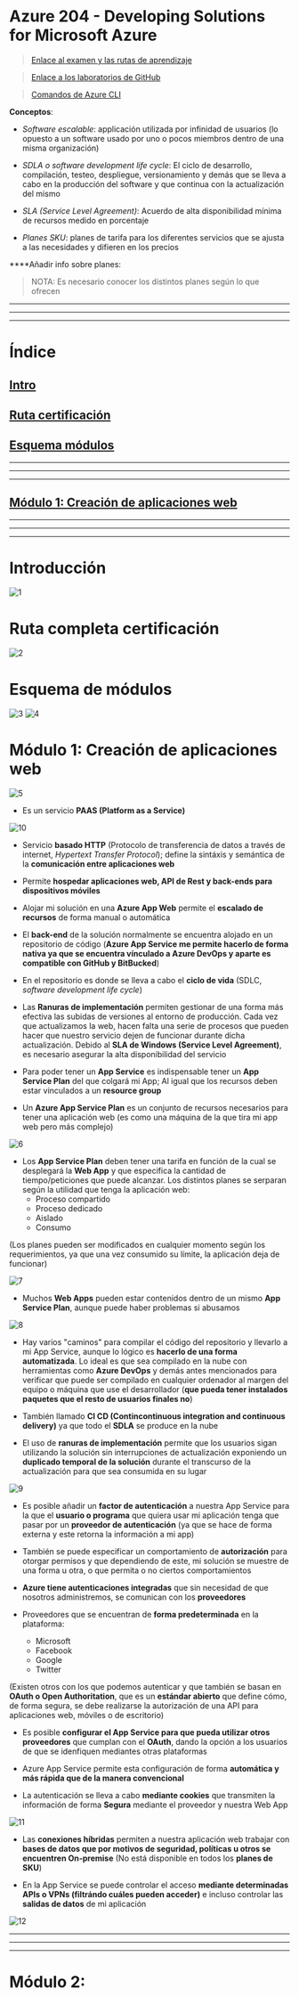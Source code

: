 # Azure 204 - Developing Solutions for Microsoft Azure

>[Enlace al examen y las rutas de aprendizaje](https://docs.microsoft.com/en-us/learn/certifications/exams/az-204)

>[Enlace a los laboratorios de GitHub](https://github.com/MicrosoftLearning/AZ-204-DevelopingSolutionsforMicrosoftAzure)

>[Comandos de Azure CLI](https://github.com/CristinaSilvan/Microsoft-Azure/blob/main/AZ-204%20(Asscciate)/Comandos%20CLI.md)

**Conceptos**:
- *Software escalable*: applicación utilizada por infinidad de usuarios (lo opuesto a un software usado por uno o pocos miembros dentro de una misma organización)

- *SDLA o software development life cycle*: El ciclo de desarrollo, compilación, testeo, despliegue, versionamiento y demás que se lleva a cabo en la producción del software y que continua con la actualización del mismo

- *SLA (Service Level Agreement)*: Acuerdo de alta disponibilidad mínima de recursos medido en porcentaje

- *Planes SKU*: planes de tarifa para los diferentes servicios que se ajusta a las necesidades y difieren en los precios

****Añadir info sobre planes:
> NOTA: Es necesario conocer los distintos planes según lo que ofrecen

---
---
---

# Índice

## [Intro](#introducción)
## [Ruta certificación](#ruta-completa-certificación)
## [Esquema módulos](#esquema-de-módulos)

---
---
---

## [Módulo 1: Creación de aplicaciones web](#módulo-1-creación-de-aplicaciones-web)

---
---
---

# Introducción

![1](img/1.png)

# Ruta completa certificación

![2](img/2.png)

# Esquema de módulos

![3](img/3.png)
![4](img/4.png)

# Módulo 1: Creación de aplicaciones web

![5](img/5.png)

- Es un servicio **PAAS (Platform as a Service)**

![10](img/10.png)

- Servicio **basado HTTP** (Protocolo de transferencia de datos a través de internet, *Hypertext Transfer Protocol*); define la sintáxis y semántica de la **comunicación entre aplicaciones web**

- Permite **hospedar aplicaciones web, API de Rest y back-ends para dispositivos móviles**

- Alojar mi solución en una **Azure App Web** permite el **escalado de recursos** de forma manual o automática

- El **back-end** de la solución normalmente se encuentra alojado en un repositorio de código (**Azure App Service me permite hacerlo de forma nativa ya que se encuentra vínculado a Azure DevOps y aparte es compatible con GitHub y BitBucked**)

- En el repositorio es donde se lleva a cabo el **ciclo de vida** (SDLC, *software development life cycle*)

- Las **Ranuras de implementación** permiten gestionar de una forma más efectiva las subidas de versiones al entorno de producción. Cada vez que actualizamos la web, hacen falta una serie de procesos que pueden hacer que nuestro servicio dejen de funcionar durante dicha actualización. Debido al **SLA de Windows (Service Level Agreement)**, es necesario asegurar la alta disponibilidad del servicio

- Para poder tener un **App Service** es indispensable tener un **App Service Plan** del que colgará mi App; Al igual que los recursos deben estar vinculados a un **resource group**

- Un **Azure App Service Plan** es un conjunto de recursos necesarios para tener una aplicación web (es como una máquina de la que tira mi app web pero más complejo)

![6](img/6.png)

- Los **App Service Plan** deben tener una tarifa en función de la cual se desplegará la **Web App** y que especifica la cantidad de tiempo/peticiones que puede alcanzar. Los distintos planes se serparan según la utilidad que tenga la aplicación web:
    - Proceso compartido
    - Proceso dedicado
    - Aislado
    - Consumo

(Los planes pueden ser modificados en cualquier momento según los requerimientos, ya que una vez consumido su límite, la aplicación deja de funcionar)

![7](img/7.png)

- Muchos **Web Apps** pueden estar contenidos dentro de un mismo **App Service Plan**, aunque puede haber problemas si abusamos

![8](img/8.png)

- Hay varios "caminos" para compilar el código del repositorio y llevarlo a mi App Service, aunque lo lógico es **hacerlo de una forma automatizada**. Lo ideal es que sea compilado en la nube con herramientas como **Azure DevOps** y demás antes mencionados para verificar que puede ser compilado en cualquier ordenador al margen del equipo o máquina que use el desarrollador (**que pueda tener instalados paquetes que el resto de usuarios finales no**)

- También llamado **CI CD (Contincontinuous integration and continuous delivery)** ya que todo el **SDLA** se produce en la nube

- El uso de **ranuras de implementación** permite que los usuarios sigan utilizando la solución sin interrupciones de actualización exponiendo un **duplicado temporal de la solución** durante el transcurso de la actualización para que sea consumida en su lugar

![9](img/9.png)

- Es posible añadir un **factor de autenticación** a nuestra App Service para la que el **usuario o programa** que quiera usar mi aplicación tenga que pasar por un **proveedor de autenticación** (ya que se hace de forma externa y este retorna la información a mi app)

- También se puede especificar un comportamiento de **autorización** para otorgar permisos y que dependiendo de este, mi solución se muestre de una forma u otra, o que permita o no ciertos comportamientos

- **Azure tiene autenticaciones integradas** que sin necesidad de que nosotros administremos, se comunican con los **proveedores**

- Proveedores que se encuentran de **forma predeterminada** en la plataforma:
    - Microsoft
    - Facebook
    - Google
    - Twitter

(Existen otros con los que podemos autenticar y que también se basan en **OAuth o Open Authoritation**, que es un **estándar abierto** que define cómo, de forma segura, se debe realizarse la autorización de una API para aplicaciones web, móviles o de escritorio)

- Es posible **configurar el App Service para que pueda utilizar otros proveedores** que cumplan con el **OAuth**, dando la opción a los usuarios de que se idenfiquen mediantes otras plataformas

- Azure App Service permite esta configuración de forma **automática y más rápida que de la manera convencional**

- La autenticación se lleva a cabo **mediante cookies** que transmiten la información de forma **Segura** mediante el proveedor y nuestra Web App

![11](img/11.png)

- Las **conexiones híbridas** permiten a nuestra aplicación web trabajar con **bases de datos que por motivos de seguridad, políticas u otros se encuentren On-premise** (No está disponible en todos los **planes de SKU**)

- En la App Service se puede controlar el acceso **mediante determinadas APIs o VPNs (filtrándo cuáles pueden acceder)** e incluso controlar las
**salidas de datos** de mi aplicación

![12](img/12.png)



---
---
---

# Módulo 2: 